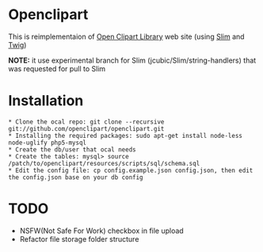# Openclipart

This is reimplementaion of [Open Clipart Library](http://openclipart.org/) web site (using [Slim](http://www.slimframework.com/) and [Twig](http://twig.sensiolabs.org/))

**NOTE:** it use experimental branch for Slim (jcubic/Slim/string-handlers) that was requested for pull to Slim

# Installation

    * Clone the ocal repo: git clone --recursive git://github.com/openclipart/openclipart.git
    * Installing the required packages: sudo apt-get install node-less node-uglify php5-mysql
    * Create the db/user that ocal needs
    * Create the tables: mysql> source /patch/to/openclipart/resources/scripts/sql/schema.sql
    * Edit the config file: cp config.example.json config.json, then edit the config.json base on your db config

# TODO

* NSFW(Not Safe For Work) checkbox in file upload
* Refactor file storage folder structure
